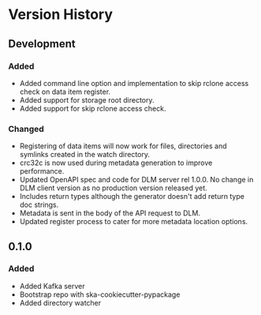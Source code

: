 # Version History

## Development

### Added

* Added command line option and implementation to skip rclone access check on data item register.
* Added support for storage root directory.
* Added support for skip rclone access check.

### Changed

* Registering of data items will now work for files, directories and symlinks created in
the watch directory.
* crc32c is now used during metadata generation to improve performance.
* Updated OpenAPI spec and code for DLM server rel 1.0.0. No change in DLM client version as
no production version released yet.
* Includes return types although the generator doesn't add return type doc strings.
* Metadata is sent in the body of the API request to DLM.
* Updated register process to cater for more metadata location options.

## 0.1.0

### Added

* Added Kafka server
* Bootstrap repo with ska-cookiecutter-pypackage
* Added directory watcher
